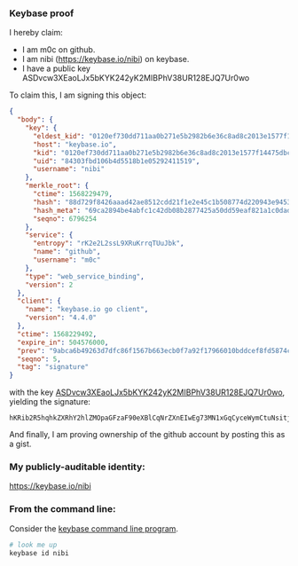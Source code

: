 ### Keybase proof

I hereby claim:

  * I am m0c on github.
  * I am nibi (https://keybase.io/nibi) on keybase.
  * I have a public key ASDvcw3XEaoLJx5bKYK242yK2MIBPhV38UR128EJQ7Ur0wo

To claim this, I am signing this object:

```json
{
  "body": {
    "key": {
      "eldest_kid": "0120ef730dd711aa0b271e5b2982b6e36c8ad8c2013e1577f14475dbc10943b52bd30a",
      "host": "keybase.io",
      "kid": "0120ef730dd711aa0b271e5b2982b6e36c8ad8c2013e1577f14475dbc10943b52bd30a",
      "uid": "84303fbd106b4d5518b1e05292411519",
      "username": "nibi"
    },
    "merkle_root": {
      "ctime": 1568229479,
      "hash": "88d729f8426aaad42ae8512cdd21f1e2e45c1b508774d220943e94530c3876aab6677a3427d58307e58dc2f2839e311724e0fc983b3373407adf78f3cceeeb69",
      "hash_meta": "69ca2894be4abfc1c42db08b2877425a50dd59eaf821a1c0dad9df49c3162392",
      "seqno": 6796254
    },
    "service": {
      "entropy": "rK2e2L2ssL9XRuKrrqTUuJbk",
      "name": "github",
      "username": "m0c"
    },
    "type": "web_service_binding",
    "version": 2
  },
  "client": {
    "name": "keybase.io go client",
    "version": "4.4.0"
  },
  "ctime": 1568229492,
  "expire_in": 504576000,
  "prev": "9abca6b49263d7dfc86f1567b663ecb0f7a92f17966010bddcef8fd5874cdcf4",
  "seqno": 5,
  "tag": "signature"
}
```

with the key [ASDvcw3XEaoLJx5bKYK242yK2MIBPhV38UR128EJQ7Ur0wo](https://keybase.io/nibi), yielding the signature:

```
hKRib2R5hqhkZXRhY2hlZMOpaGFzaF90eXBlCqNrZXnEIwEg73MN1xGqCyceWymCtuNsitjCAT4Vd/FEddvBCUO1K9MKp3BheWxvYWTESpcCBcQgmrymtJJj19/IbxVntmPssPepLxeWYBC93O+P1YdM3PTEILyZpkj/AJaAkYPkOIVCNvdJmm6IVgnadpYGYGe521EGAgHCo3NpZ8RA0Vmx+RqwdzxqPDdLKjnscOqX9RXjK/Y8ZHoglnMbdLQVQZlzk2ZsC9G9WSwf/tw2XULOQUAPacfGoeoQLQ/rDqhzaWdfdHlwZSCkaGFzaIKkdHlwZQildmFsdWXEIKtxaLoeQjuMDWlVV23b+s5fFmVnCNAJaLfhCwf3OY0Oo3RhZ80CAqd2ZXJzaW9uAQ==

```

And finally, I am proving ownership of the github account by posting this as a gist.

### My publicly-auditable identity:

https://keybase.io/nibi

### From the command line:

Consider the [keybase command line program](https://keybase.io/download).

```bash
# look me up
keybase id nibi
```
